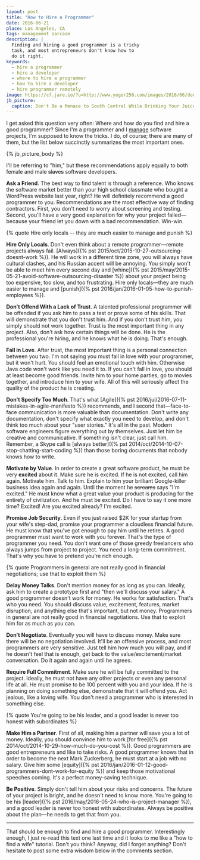 ```yaml
---
layout: post
title: "How to Hire a Programmer"
date: 2016-06-21
place: Los Angeles, CA
tags: management sarcasm
description: |
  Finding and hiring a good programmer is a tricky
  task, and most entrepreneurs don't know how to
  do it right.
keywords:
  - hire a programmer
  - hire a developer
  - where to hire a programmer
  - how to hire a developer
  - hire programmer remotely
image: https://cf.jare.io/?u=http://www.yegor256.com/images/2016/06/dont-be-a-menace-to-south-central-while-drinking-your-juice-in-the-hood.jpg
jb_picture:
  caption: Don't Be a Menace to South Central While Drinking Your Juice in the Hood (1996) by Paris Barclay
---
```


I get asked this question very often: Where and how do you find
and hire a good programmer? Since I'm a programmer and I [manage](http://www.teamed.io)
software projects, I'm supposed to know the tricks. I do, of course; there
are many of them, but the list below succinctly summarizes the most important ones.

<!--more-->

{% jb_picture_body %}

I'll be referring to "him," but these recommendations apply equally to both female and male
<del>slaves</del> software developers.

**Ask a Friend**.
The best way to find talent is through a reference. Who knows the software
market better than your high school classmate who bought a WordPress website
last year, right? He will definitely recommend a good programmer to you.
Recommendations are the most effective way of finding contractors. First,
you don't need to worry about screening and testing. Second, you'll have
a very good explanation for why your project failed&mdash;because your
friend let you down with a bad recommendation. Win-win.

{% quote Hire only locals -- they are much easier to manage and punish %}

**Hire Only Locals**.
Don't even think about a remote programmer&mdash;remote projects always fail.
[Always]({% pst 2015/oct/2015-10-27-outsourcing-doesnt-work %}).
He will work in a different time zone, you will always have cultural
clashes, and his Russian accent will be annoying. You simply won't
be able to meet him every second day and
[whine]({% pst 2015/may/2015-05-21-avoid-software-outsourcing-disaster %})
about your project being
too expensive, too slow, and too frustrating. Hire only locals&mdash;they
are much easier to manage and
[punish]({% pst 2016/jan/2016-01-05-how-to-punish-employees %}).

**Don't Offend With a Lack of Trust**.
A talented professional programmer will be offended if you ask him
to pass a test or prove some of his skills. That will demonstrate that you
don't trust him. And if you don't trust him, you simply should not work together.
Trust is the most important thing in any project. Also, don't ask how
certain things will be done. He is the professional you're hiring, and he
knows what he is doing. That's enough.

**Fall in Love**.
After trust, the most important thing is a personal connection between
you two. I'm not saying you must fall in love with your programmer, but
it won't hurt. You should feel an emotional touch with him. Otherwise Java code
won't work like you need it to. If you can't fall in love, you should at least become
good friends. Invite him to your home parties, go to movies together, and
introduce him to your wife. All of this will seriously affect
the quality of the product he is creating.

**Don't Specify Too Much**.
That's what [Agile]({% pst 2016/jul/2016-07-11-mistakes-in-agile-manifesto %})
recommends, and I second that&mdash;face-to-face communication is more
valuable than documentation. Don't write any documentation, don't specify
what exactly you need to develop, and don't think too much about your "user stories."
It's all in the past. Modern software engineers figure everything out
by themselves. Just let him be creative and communicative. If something
isn't clear, just call him. Remember, a Skype call is
[always better]({% pst 2014/oct/2014-10-07-stop-chatting-start-coding %})
than those boring documents that nobody knows how to write.

**Motivate by Value**.
In order to create a great software product, he must be very **excited** about it.
Make sure he is excited. If he is not excited, call him again. Motivate him.
Talk to him. Explain to him your brilliant Google-killer business idea again
and again. Until the moment he <del>screams</del> says "I'm excited." He must know what
a great value your product is producing for the entirety of civilization. And he
must be excited. Do I have to say it one more time? Excited! Are
you excited already? I'm excited.

**Promise Job Security**.
Even if you just raised $2K for your startup from your wife's step-dad, promise
your programmer a cloudless financial future. He must know that you've got
enough to pay him until he retires. A good programmer must want to work with you
forever. That's the type of programmer you need. You don't want one of those
greedy freelancers who always jumps from project to project. You need a long-term
commitment. That's why you have to pretend you're rich enough.

{% quote Programmers in general are not really good in financial negotiations; use that to exploit them %}

**Delay Money Talks**.
Don't mention money for as long as you can. Ideally, ask him to create
a prototype first and "then we'll discuss your salary." A good programmer
doesn't work for money. He works for satisfaction. That's who you need.
You should discuss value, excitement, features, market disruption, and
anything else that's important, but not money. Programmers in general are not
really good in financial negotiations. Use that to exploit him for as much
as you can.

**Don't Negotiate**.
Eventually you will have to discuss money. Make sure there will be no
negotiation involved. It'll be an offensive process, and most programmers
are very sensitive. Just tell him how much you will pay, and if he doesn't
feel that is enough, get back to the value/excitement/market conversation.
Do it again and again until he agrees.

**Require Full Commitment**.
Make sure he will be fully committed to the project. Ideally, he must not have
any other projects or even any personal life at all. He must promise to be 100 percent with
you and your idea. If he is planning on doing something else, demonstrate that it
will offend you. Act jealous, like a loving wife. You don't need a programmer
who is interested in something else.

{% quote You're going to be his leader, and a good leader is never too honest with subordinates %}

**Make Him a Partner**.
First of all, making him a partner will save you a lot of money. Ideally,
you should convince him to work
[for free]({% pst 2014/oct/2014-10-29-how-much-do-you-cost %}).
Good programmers are good
entrepreneurs and like to take risks. A good programmer knows that
in order to become the next Mark Zuckerberg, he must start at a
job with no salary. Give him some
[equity]({% pst 2016/jan/2016-01-12-good-programmers-dont-work-for-equity %})
and keep those motivational speeches
coming. It's a perfect money-saving technique.

**Be Positive**.
Simply don't tell him about your risks and concerns. The future of your
project is bright, and he doesn't need to know more. You're going to be his
[leader]({% pst 2016/may/2016-05-24-who-is-project-manager %}),
and a good leader is never too honest with subordinates. Always
be positive about the plan&mdash;he needs to get that from you.

<hr/>

That should be enough to find and hire a good programmer. Interestingly enough,
I just re-read this text one last time and it looks to me like
a "how to find a wife" tutorial. Don't you think?
Anyway, did I forget anything? Don't hesitate to post some extra wisdom below in
the comments section.
